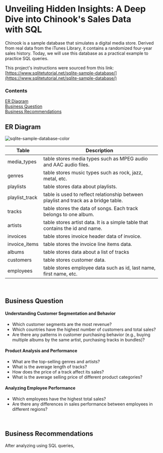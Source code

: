 # Unveiling Hidden Insights: A Deep Dive into Chinook's Sales Data with SQL

Chinook is a sample database that simulates a digital media store. Derived from real data from the iTunes Library, it contains a randomized four-year sales history. Today, we will use this database as a practical example to practice SQL queries.


This project's instructions were sourced from this link:
[https://www.sqlitetutorial.net/sqlite-sample-database/](https://www.sqlitetutorial.net/sqlite-sample-database/)


### Contents
[ER Diagram](#er-diagram) <br/>
[Business Question](#business-question) <br/>
[Business Recommendations](#business-recommendations) <br/>


## ER Diagram

![sqlite-sample-database-color](https://github.com/user-attachments/assets/294fd8c0-5ed7-4a08-b405-dd650ebd4fe6)


| Table                      | Description                                                                            |
| -------------------------  | -------------------------------------------------------------------------------------- |
| media_types                | table stores media types such as MPEG audio and AAC audio files.                       |
| genres                     | table stores music types such as rock, jazz, metal, etc.                               |
| playlists                  | table stores data about playlists.                                                     |
| playlist_track             | table is used to reflect relationship between playlist and track as a bridge table.    |
| tracks                     | table stores the data of songs. Each track belongs to one album.                       |
| artists                    | table stores artist data. It is a simple table that contains the id and name.          |
| invoices                   | table stores invoice header data of invoice.                                           |
| invoice_items              | table stores the invoice line items data.                                              |
| albums                     | table stores data about a list of tracks                                               |
| customers                  | table stores customer data.                                                            |
| employees                  | table stores employee data such as id, last name, first name, etc.                     |


<br/>

## Business Question
#### Understanding Customer Segmentation and Behavior
- Which customer segments are the most revenue? <br/>
- Which countries have the highest number of customers and total sales? <br/>
- Are there any patterns in customer purchasing behavior (e.g., buying multiple albums by the same artist, purchasing tracks in bundles)? <br/>


#### Product Analysis and Performance
- What are the top-selling genres and artists? <br/>
- What is the average length of tracks? <br/>
- How does the price of a track affect its sales? <br/>
- What is the average selling price of different product categories? <br/>


#### Analyzing Employee Performance
- Which employees have the highest total sales? <br/>
- Are there any differences in sales performance between employees in different regions? <br/>

<br/>

## Business Recommendations

After analyzing using SQL queries, 





